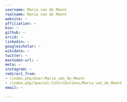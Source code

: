 ```yaml
---
username: Maria van de Meent
realname: Maria van de Meent
website: ~
affiliation: ~
bio: ~
github: ~
orcid: ~
linkedin: ~
googlescholar: ~
wikidata: ~
twitter: ~
mastodon-url: ~
meta: ~
instagram: ~
redirect_from:
- /index.php/User:Maria_van_de_Meent
- /index.php/Special:Contributions/Maria_van_de_Meent
email: ~

---
```

